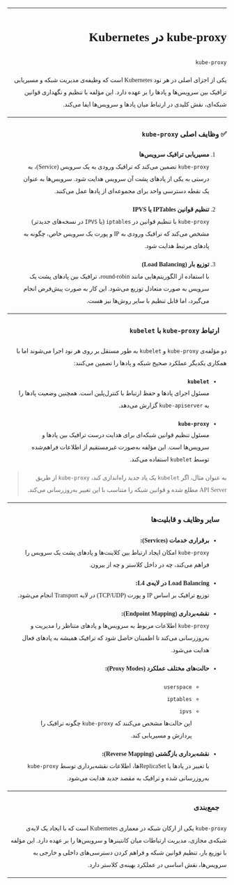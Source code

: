 
---

<div dir="rtl" style="text-align: right; font-family: Vazir, Tahoma; line-height: 2;">

# kube-proxy در Kubernetes

`kube-proxy` 

یکی از اجزای اصلی در هر نود Kubernetes است که وظیفه‌ی مدیریت شبکه و مسیریابی ترافیک بین سرویس‌ها و پادها را بر عهده دارد. این مؤلفه با تنظیم و نگهداری قوانین شبکه‌ای، نقش کلیدی در ارتباط میان پادها و سرویس‌ها ایفا می‌کند.

---

### ✅ وظایف اصلی `kube-proxy`

1. **مسیریابی ترافیک سرویس‌ها**  
   `kube-proxy` تضمین می‌کند که ترافیک ورودی به یک سرویس (Service)، به درستی به یکی از پادهای پشت آن سرویس هدایت شود. سرویس‌ها به عنوان یک نقطه دسترسی واحد برای مجموعه‌ای از پادها عمل می‌کنند.

2. **تنظیم قوانین IPTables یا IPVS**  
   `kube-proxy` با تنظیم قوانین در `iptables` (یا `IPVS` در نسخه‌های جدیدتر) مشخص می‌کند که ترافیک ورودی به IP و پورت یک سرویس خاص، چگونه به پادهای مرتبط هدایت شود.

3. **توزیع بار (Load Balancing)**  
   با استفاده از الگوریتم‌هایی مانند round-robin، ترافیک بین پادهای پشت یک سرویس به صورت متعادل توزیع می‌شود. این کار به صورت پیش‌فرض انجام می‌گیرد، اما قابل تنظیم با سایر روش‌ها نیز هست.

---

### 🔁 ارتباط `kube-proxy` با `kubelet`

دو مؤلفه‌ی `kube-proxy` و `kubelet` به طور مستقل بر روی هر نود اجرا می‌شوند اما با همکاری یکدیگر عملکرد صحیح شبکه و پادها را تضمین می‌کنند:

- **`kubelet`**  
  مسئول اجرای پادها و حفظ ارتباط با کنترل‌پلین است. همچنین وضعیت پادها را به `kube-apiserver` گزارش می‌دهد.

- **`kube-proxy`**  
  مسئول تنظیم قوانین شبکه‌ای برای هدایت درست ترافیک بین پادها و سرویس‌ها است. این مؤلفه به‌صورت غیرمستقیم از اطلاعات فراهم‌شده توسط `kubelet` استفاده می‌کند.

> به عنوان مثال، اگر `kubelet` یک پاد جدید راه‌اندازی کند، `kube-proxy` از طریق API Server مطلع شده و قوانین شبکه را متناسب با این تغییر به‌روزرسانی می‌کند.

---

### 🎯 سایر وظایف و قابلیت‌ها

- **برقراری خدمات (Services):**  
  `kube-proxy` امکان ایجاد ارتباط بین کلاینت‌ها و پادهای پشت یک سرویس را فراهم می‌کند، چه در داخل کلاستر و چه از بیرون.

- **Load Balancing در لایه‌ی L4:**  
  توزیع ترافیک بر اساس IP و پورت (TCP/UDP) در لایه Transport انجام می‌شود.

- **نقشه‌برداری (Endpoint Mapping):**  
  `kube-proxy` اطلاعات مربوط به سرویس‌ها و پادهای متناظر را مدیریت و به‌روزرسانی می‌کند تا اطمینان حاصل شود که ترافیک همیشه به پادهای فعال هدایت می‌شود.

- **حالت‌های مختلف عملکرد (Proxy Modes):**  
  - `userspace`  
  - `iptables`  
  - `ipvs`  
  این حالت‌ها مشخص می‌کنند که `kube-proxy` چگونه ترافیک را پردازش و مسیریابی کند.

- **نقشه‌برداری بازگشتی (Reverse Mapping):**  
  با تغییر در پادها یا ReplicaSetها، اطلاعات نقشه‌برداری توسط `kube-proxy` به‌روزرسانی شده و ترافیک به مقصد جدید هدایت می‌شود.

---

### 🧩 جمع‌بندی

`kube-proxy` یکی از ارکان شبکه در معماری Kubernetes است که با ایجاد یک لایه‌ی شبکه‌ی مجازی، مدیریت ارتباطات میان کانتینرها و سرویس‌ها را بر عهده دارد. این مؤلفه با توزیع بار، تنظیم قوانین شبکه و فراهم کردن دسترسی‌های داخلی و خارجی به سرویس‌ها، نقش اساسی در عملکرد بهینه‌ی کلاستر دارد.


---

